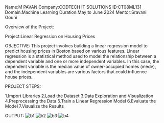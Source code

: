 Name:M PAVAN
Company:CODTECH IT SOLUTIONS
ID:CT08ML131
Domain:Machine Learning
Duration:May to June 2024
Mentor:Sravani Gouni

Overview of the Project:

Project:Linear Regression on Housing Prices

OBJECTIVE:
This project involves building a linear regression model to predict housing prices in Boston based on various features. Linear regression is a statistical method used to model the relationship between a dependent variable and one or more independent variables. In this case, the dependent variable is the median value of owner-occupied homes (medv), and the independent variables are various factors that could influence house prices.

PROJECT STEPS:

1.Import Libraries
2.Load the Dataset
3.Data Exploration and Visualization
4.Preprocessing the Data
5.Train a Linear Regression Model
6.Evaluate the Model
7.Visualize the Results

OUTPUT:
![b1](https://github.com/pavanm11/CODTECH-task1/assets/171664221/e8aef16c-5350-4446-8b8c-211c581935a2)
![b2](https://github.com/pavanm11/CODTECH-task1/assets/171664221/0a9027e8-4a78-4532-9fcd-b741c953e2be)
![b3](https://github.com/pavanm11/CODTECH-task1/assets/171664221/dde0480a-0055-4c68-8d54-2dc62baa3384)
![b4](https://github.com/pavanm11/CODTECH-task1/assets/171664221/bab2f6a8-8486-4d8d-8302-9d651ed49e42)
